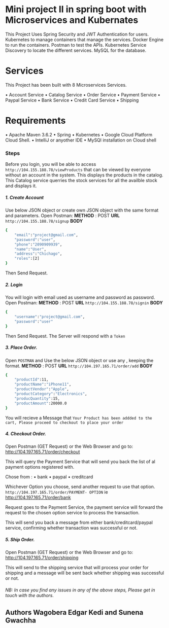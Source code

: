 # Mini project II in spring boot with Microservices and Kubernates

This Project Uses Spring Security and JWT Authentication for  users.
Kubernetes to manage containers that manage the services.
Docker Engine to run the containers.
Postman to test the APIs.
Kubernetes Service Discovery to locate the different services.
MySQL for the database.
# Services

This Project has been built with 8 Microservices Services.

•	Account Service
•	Catalog Service
•	Order Service
•	Payment Service
•	Paypal Service
•	Bank Service
•	Credit Card Service
•	Shipping

# Requirements
•	Apache Maven 3.6.2
•	Spring
•	Kubernetes
•	Google Cloud Platform  Cloud Shell.
•	IntelliJ or anyother IDE
•	MySQl installation on Cloud shell

### Steps
Before you login, you will be able to access `http://104.155.188.78/viewProducts` that can be viewed by everyone without an account in the system. This displays the products in the catalog.
This Catalog service querries the stock services for all the availble stock and displays it.


##### 1. Create Account
Use below JSON object or create own JSON object with the same format and parameters.
Open Postman:
**METHOD** : POST
**URL**  `http://104.155.188.78/signup`
**BODY** 
```bash
{
    "email":"project@gmail.com",
    "password":"user",
    "phone":"2090909939",
    "name":"User",
    "address":"Chichago",
    "roles":[2]
}
```
Then Send Request.

##### 2. Login
You will login with email used as username and password as password.
Open Postman:
**METHOD** : POST
**URL**  `http://104.155.188.78/signin`
**BODY** 
```bash
{
    "username":"project@gmail.com",
    "password":"user"
}
```
Then Send Request. The Server will respond with a `Token`

##### 3. Place Order.
Open `POSTMAN` and Use the below JSON object or use any , keeping the format.
**METHOD** : POST
**URL**  `http://104.197.165.71/order/add`
**BODY** 
```bash
{
    "productId":11,
    "productName":"iPhone11",
    "productVendor":"Apple",
    "productCategory":"Electronics",
    "producQuantity":15,
    "productAmount":20000.0
}
```

You will recieve a Message that `Your Product has been addded to the cart, Please proceed to checkout to place your order`

##### 4. Checkout Order.
Open Postman (GET Request) or the Web Browser and go to: http://104.197.165.71/order/checkout

This will query the Payment Service that will send you back the list of al payment options registered with.

Chose from :
•	bank
•	paypal
•	creditcard

Whichever Option you choose, send another request to use that option. 
`http://104.197.165.71/order/PAYMENT- OPTION` ie http://104.197.165.71/order/bank

Request goes to the Payment Service, the payment service will forward the request to the chosen option service to process the transaction.

This will send you back a message from either bank/creditcard/paypal service, confirming whether transaction was successful or not.

##### 5. Ship Order.
Open Postman (GET Request) or the Web Browser and go to: http://104.197.165.71/order/shipping

This will send to the shipping service that will process your order for shipping and a message will be sent back whether shipping was successful or not.

###### NB: In case you find any issues in any of the above steps, Please get in touch with the authors.

## Authors Wagobera Edgar Kedi and Sunena Gwachha
